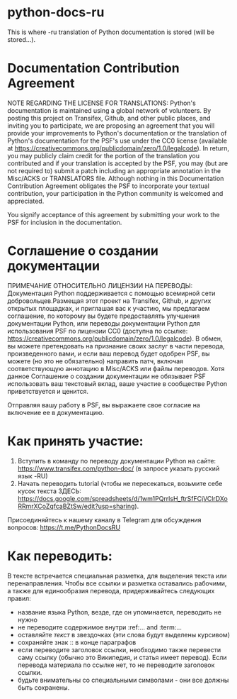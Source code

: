 # python-docs-ru
This is where -ru translation of Python documentation is stored (will be stored...). 

# Documentation Contribution Agreement

NOTE REGARDING THE LICENSE FOR TRANSLATIONS: Python's documentation is
maintained using a global network of volunteers. By posting this
project on Transifex, Github, and other public places, and inviting
you to participate, we are proposing an agreement that you will
provide your improvements to Python's documentation or the translation
of Python's documentation for the PSF's use under the CC0 license
(available at
https://creativecommons.org/publicdomain/zero/1.0/legalcode). In
return, you may publicly claim credit for the portion of the
translation you contributed and if your translation is accepted by the
PSF, you may (but are not required to) submit a patch including an
appropriate annotation in the Misc/ACKS or TRANSLATORS file. Although
nothing in this Documentation Contribution Agreement obligates the PSF
to incorporate your textual contribution, your participation in the
Python community is welcomed and appreciated.

You signify acceptance of this agreement by submitting your work to
the PSF for inclusion in the documentation.

# Соглашение о создании документации

ПРИМЕЧАНИЕ ОТНОСИТЕЛЬНО ЛИЦЕНЗИИ НА ПЕРЕВОДЫ: Документация Python поддерживается
с помощью всемирной сети добровольцев.Размещая этот проект на Transifex, Github, 
и других открытых площадках, и приглашая вас к участию, мы предлагаем соглашение,
по которому вы будете предоставлять улучшения документации Python, или переводы 
документации Python для использования PSF по лицензии CC0 (доступна по ссылке:
https://creativecommons.org/publicdomain/zero/1.0/legalcode). В обмен, вы можете 
претендовать на признание своих заслуг в части перевода, произведенного вами, и если 
ваш перевод будет одобрен PSF, вы можете (но это не обязательно) направить патч, включая 
соответствующую аннотацию в Misc/ACKS или файлы переводов. Хотя данное Соглашение 
о создании документации не обязывает PSF использовать ваш текстовый вклад, ваше участие 
в сообществе Python приветствуется и ценится.

Отправляя вашу работу в PSF, вы выражаете свое согласие на включение ее в документацию.


# Как принять участие:

1. Вступить в команду по переводу документации Python на сайте: https://www.transifex.com/python-doc/ (в запросе указать русский язык -RU)
2. Начать переводить tutorial (чтобы не пересекаться, возьмите себе кусок текста ЗДЕСЬ: 
https://docs.google.com/spreadsheets/d/1wm1PQrrlsH_ftrSfFCjVClrDXoRRmrXCoZqfcaBZtSw/edit?usp=sharing).

Присоединяйтесь к нашему каналу в Telegram для обсуждения вопросов: https://t.me/PythonDocsRU


# Как переводить:

В тексте встречается специальная разметка, для выделения текста или перенаправления. Чтобы все ссылки и разметка оставались рабочими, а также для единообразия перевода, придерживайтесь следующих правил: 

- название языка Python, везде, где он упоминается, переводить не нужно
- не переводите содержимое внутри :ref:... and :term:...
- оставляйте *текст* в звездочках (эти слова будут выделены курсивом)
- сохраняйте знак :: в конце параграфов
- если переводите заголовок ссылки, необходимо также перевести саму ссылку (обычно это Википедия, и статья имеет перевод). Если перевода материала по ссылке нет, то не переводите заголовок ссылки.
- будьте внимательны со специальными символами - они все должны быть сохранены.
